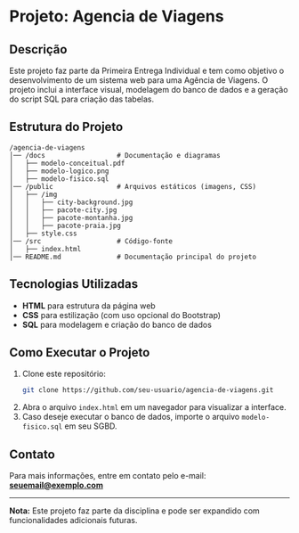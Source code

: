 # Projeto: Agencia de Viagens

## Descrição
Este projeto faz parte da Primeira Entrega Individual e tem como objetivo o desenvolvimento de um sistema web para uma Agência de Viagens. O projeto inclui a interface visual, modelagem do banco de dados e a geração do script SQL para criação das tabelas.

## Estrutura do Projeto

```
/agencia-de-viagens
│── /docs                  # Documentação e diagramas
│   ├── modelo-conceitual.pdf
│   ├── modelo-logico.png
│   ├── modelo-fisico.sql
│── /public                # Arquivos estáticos (imagens, CSS)
│   ├── /img
│   │   ├── city-background.jpg
│   │   ├── pacote-city.jpg
│   │   ├── pacote-montanha.jpg
│   │   ├── pacote-praia.jpg
│   ├── style.css
│── /src                   # Código-fonte
│   ├── index.html
│── README.md              # Documentação principal do projeto
```

## Tecnologias Utilizadas
- **HTML** para estrutura da página web
- **CSS** para estilização (com uso opcional do Bootstrap)
- **SQL** para modelagem e criação do banco de dados

## Como Executar o Projeto
1. Clone este repositório:  
   ```bash
   git clone https://github.com/seu-usuario/agencia-de-viagens.git
   ```
2. Abra o arquivo `index.html` em um navegador para visualizar a interface.
3. Caso deseje executar o banco de dados, importe o arquivo `modelo-fisico.sql` em seu SGBD.

## Contato
Para mais informações, entre em contato pelo e-mail: **seuemail@exemplo.com**

---
**Nota:** Este projeto faz parte da disciplina e pode ser expandido com funcionalidades adicionais futuras.

